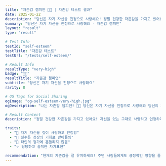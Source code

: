 ```yaml
---
title: "자존감 챔피언 🌟✨ | 자존감 테스트 결과"
date: 2025-01-22
description: "당신은 자기 자신을 진정으로 사랑해요! 정말 건강한 자존감을 가지고 있어요! 자신을 있는 그대로 사랑하고 인정하며, 실수도 배움의 기회로 받아들입니다. 타인의 평가에 흔들리지 않고 자신만의 길을 걷는 당신, 정말 멋져요..."
summary: "당신은 자기 자신을 진정으로 사랑해요 - 자존감 챔피언"
layout: "result"
type: "result"

# Test Info
testId: "self-esteem"
testTitle: "자존감 테스트"
testUrl: "/tests/self-esteem/"

# Result Info
resultType: "very-high"
badge: "🌟✨"
resultTitle: "자존감 챔피언"
subtitle: "당신은 자기 자신을 진정으로 사랑해요"
rarity: 8

# OG Tags for Social Sharing
ogImage: "og-self-esteem-very-high.jpg"
ogDescription: "나는 자존감 챔피언! 🌟✨ 당신은 자기 자신을 진정으로 사랑해요 당신의 자존감 테스트 결과는?"

# Result Content
description: "정말 건강한 자존감을 가지고 있어요! 자신을 있는 그대로 사랑하고 인정하며, 실수도 배움의 기회로 받아들입니다. 타인의 평가에 흔들리지 않고 자신만의 길을 걷는 당신, 정말 멋져요!"

traits:
  - "🌟 자기 자신을 깊이 사랑하고 인정함"
  - "💪 실수를 성장의 기회로 받아들임"
  - "🎯 타인의 평가에 흔들리지 않음"
  - "✨ 당당하고 솔직한 자기표현"

recommendation: "현재의 자존감을 잘 유지하세요! 주변 사람들에게도 긍정적인 영향을 줄 수 있어요. 다만 지나친 자신감이 오만으로 비치지 않도록 겸손함도 잊지 마세요."
---
```

